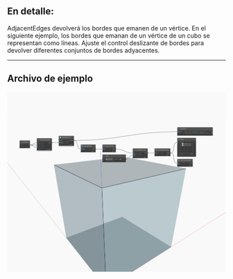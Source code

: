## En detalle:
AdjacentEdges devolverá los bordes que emanen de un vértice. En el siguiente ejemplo, los bordes que emanan de un vértice de un cubo se representan como líneas. Ajuste el control deslizante de bordes para devolver diferentes conjuntos de bordes adyacentes.
___
## Archivo de ejemplo

![AdjacentEdges](./Autodesk.DesignScript.Geometry.Vertex.AdjacentEdges_img.jpg)

